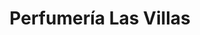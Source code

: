 ---
title: "Perfumería Las Villas"
url: /ciudad-guayana-puerto-ordaz/perfumeria-las-villas-avenida-guayana/
shop: perfumería
---